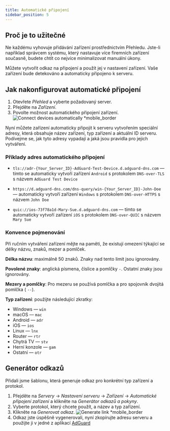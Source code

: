 ```yaml
---
title: Automatické připojení
sidebar_position: 5
---
```


## Proč je to užitečné

Ne každému vyhovuje přidávání zařízení prostřednictvím Přehledu. Jste-li například správcem systému, který nastavuje více firemních zařízení současně, budete chtít co nejvíce minimalizovat manuální úkony.

Můžete vytvořit odkaz na připojení a použít jej v nastavení zařízení. Vaše zařízení bude detekováno a automaticky připojeno k serveru.

## Jak nakonfigurovat automatické připojení

1. Otevřete _Přehled_ a vyberte požadovaný server.
2. Přejděte na _Zařízení_.
3. Povolte možnost automatického připojení zařízení.
   ![Connect devices automatically \*mobile\_border](https://cdn.adtidy.org/content/kb/dns/private/new_dns/connect/automatically_step4.png)

Nyní můžete zařízení automaticky připojit k serveru vytvořením speciální adresy, která obsahuje název zařízení, typ zařízení a aktuální ID serveru. Podívejme se, jak tyto adresy vypadají a jaká jsou pravidla pro jejich vytváření.

### Příklady adres automatického připojení

- `tls://adr-{Your_Server_ID}-AdGuard-Test-Device.d.adguard-dns.com` — tímto se automaticky vytvoří zařízení `Android` s protokolem `DNS-over-TLS` s názvem `AdGuard Test Device`

- `https://d.adguard-dns.com/dns-query/win-{Your_Server_ID}-John-Doe` — automaticky vytvoří zařízení `Windows` s protokolem `DNS-over-HTTPS` s názvem `John Doe`

- `quic://ios-73f78a1d-Mary-Sue.d.adguard-dns.com` — tímto se automaticky vytvoří zařízení `iOS` s protokolem `DNS-over-QUIC` s názvem `Mary Sue`

### Konvence pojmenování

Při ručním vytváření zařízení mějte na paměti, že existují omezení týkající se délky názvu, znaků, mezer a pomlček.

**Délka názvu**: maximálně 50 znaků. Znaky nad tento limit jsou ignorovány.

**Povolené znaky**: anglická písmena, číslice a pomlčky `-`. Ostatní znaky jsou ignorovány.

**Mezery a pomlčky**: Pro mezeru se používá pomlčka a pro spojovník dvojitá pomlčka ( `--`).

**Typ zařízení**: použijte následující zkratky:

- Windows — `win`
- macOS — `mac`
- Android — `adr`
- iOS — `ios`
- Linux — `lnx`
- Router — `rtr`
- Chytrá TV — `stv`
- Herní konzole — `gam`
- Ostatní — `otr`

## Generátor odkazů

Přidali jsme šablonu, která generuje odkaz pro konkrétní typ zařízení a protokol.

1. Přejděte na _Servery_ → _Nastavení serveru_ → _Zařízení_ → _Automatické připojení zařízení_ a klikněte na _Generátor odkazů a pokyny_.
2. Vyberte protokol, který chcete použít, a název a typ zařízení.
3. Klikněte na _Generovat odkaz_.
   ![Generate link \*mobile\_border](https://cdn.adtidy.org/content/kb/dns/private/new_dns/connect/automatically_step7.png)
4. Odkaz jste úspěšně vygenerovali, nyní zkopírujte adresu serveru a použijte ji v jedné z aplikací [AdGuard](https://adguard.com/welcome.html)
